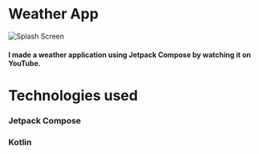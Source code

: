 # Weather App
![Splash Screen](https://github.com/muhammed-turgut/imageRaw/blob/main/github-jetpackcompose-Weather-App.gif?raw=true)
<h4>
  I made a weather application using Jetpack Compose by watching it on YouTube. <br>
<h1>Technologies used</h1>
<h3>Jetpack Compose</h3>
  <h3>Kotlin</h3> <br>
</h4>
